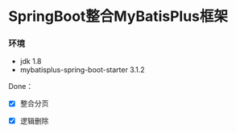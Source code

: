 # SpringBoot整合MyBatisPlus框架

### 环境
- jdk 1.8
- mybatisplus-spring-boot-starter 3.1.2

Done：
+ [x] 整合分页  
+ [x] 逻辑删除

